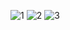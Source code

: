![1](https://user-images.githubusercontent.com/83157814/229864153-f00d0752-9cd6-4cb7-a1a0-5dad3e02648f.png)
![2](https://user-images.githubusercontent.com/83157814/229864186-8db1554d-e7d3-4415-a323-93628f538851.png)
![3](https://user-images.githubusercontent.com/83157814/229864209-96734b64-1a4a-423c-99d1-213920501341.png)
